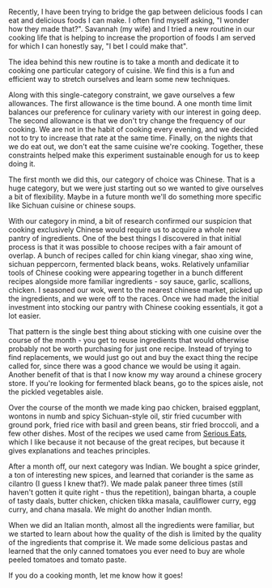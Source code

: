 Recently, I have been trying to bridge the gap between delicious foods I can eat and delicious foods I can make. I often find myself asking, "I wonder how they made that?". Savannah (my wife) and I tried a new routine in our cooking life that is helping to increase the proportion of foods I am served for which I can honestly say, "I bet I could make that".

The idea behind this new routine is to take a month and dedicate it to cooking one particular category of cuisine. We find this is a fun and efficient way to stretch ourselves and learn some new techniques.

Along with this single-category constraint, we gave ourselves a few allowances. The first allowance is the time bound. A one month time limit balances our preference for culinary variety with our interest in going deep. The second allowance is that we don't try change the frequency of our cooking. We are not in the habit of cooking every evening, and we decided not to try to increase that rate at the same time. Finally, on the nights that we do eat out, we don't eat the same cuisine we're cooking. Together, these constraints helped make this experiment sustainable enough for us to keep doing it.

The first month we did this, our category of choice was Chinese. That is a huge category, but we were just starting out so we wanted to give ourselves a bit of flexibility. Maybe in a future month we'll do something more specific like Sichuan cuisine or chinese soups.

With our category in mind, a bit of research confirmed our suspicion that cooking exclusively Chinese would require us to acquire a whole new pantry of ingredients. One of the best things I discovered in that initial process is that it was possible to choose recipes with a fair amount of overlap. A bunch of recipes called for chin kiang vinegar, shao xing wine, sichuan peppercorn, fermented black beans, woks. Relatively unfamiliar tools of Chinese cooking were appearing together in a bunch different recipes alongside more familiar ingredients - soy sauce, garlic, scallions, chicken. I seasoned our wok, went to the nearest chinese market, picked up the ingredients, and we were off to the races. Once we had made the initial investment into stocking our pantry with Chinese cooking essentials, it got a lot easier.

That pattern is the single best thing about sticking with one cuisine over the course of the month - you get to reuse ingredients that would otherwise probably not be worth purchasing for just one recipe. Instead of trying to find replacements, we would just go out and buy the exact thing the recipe called for, since there was a good chance we would be using it again. Another benefit of that is that I now know my way around a chinese grocery store. If you're looking for fermented black beans, go to the spices aisle, not the pickled vegetables aisle.

Over the course of the month we made king pao chicken, braised eggplant, wontons in numb and spicy Sichuan-style oil, stir fried cucumber with ground pork, fried rice with basil and green beans, stir fried broccoli, and a few other dishes. Most of the recipes we used came from [Serious Eats](https://www.seriouseats.com/tags/wok%20skill), which I like because it not because of the great recipes, but because it gives explanations and teaches principles.

After a month off, our next category was Indian. We bought a spice grinder, a ton of interesting new spices, and learned that coriander is the same as cilantro (I guess I knew that?). We made palak paneer three times (still haven't gotten it quite right - thus the repetition), baingan bharta, a couple of tasty daals, butter chicken, chicken tikka masala, cauliflower curry, egg curry, and chana masala. We might do another Indian month.

When we did an Italian month, almost all the ingredients were familiar, but we started to learn about how the quality of the dish is limited by the quality of the ingredients that comprise it. We made some delicious pastas and learned that the only canned tomatoes you ever need to buy are whole peeled tomatoes and tomato paste.

If you do a cooking month, let me know how it goes!
